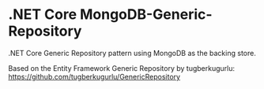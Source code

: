 # .NET Core MongoDB-Generic-Repository
.NET Core Generic Repository pattern using MongoDB as the backing store.

Based on the Entity Framework Generic Repository by tugberkugurlu: https://github.com/tugberkugurlu/GenericRepository
